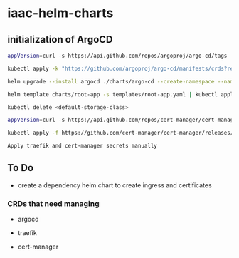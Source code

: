 # iaac-helm-charts

## initialization of ArgoCD

```sh
appVersion=curl -s https://api.github.com/repos/argoproj/argo-cd/tags | jq -r '.[0].name'

kubectl apply -k "https://github.com/argoproj/argo-cd/manifests/crds?ref=<appVersion>"

helm upgrade --install argocd ./charts/argo-cd --create-namespace --namespace argocd

helm template charts/root-app -s templates/root-app.yaml | kubectl apply -f -

kubectl delete <default-storage-class>

appVersion=curl -s https://api.github.com/repos/cert-manager/cert-manager/tags | jq -r '.[0].name'

kubectl apply -f https://github.com/cert-manager/cert-manager/releases/download/<appVersion>/cert-manager.crds.yaml

Apply traefik and cert-manager secrets manually
```

## To Do

- create a dependency helm chart to create ingress and certificates

### CRDs that need managing

- argocd

- traefik

- cert-manager
